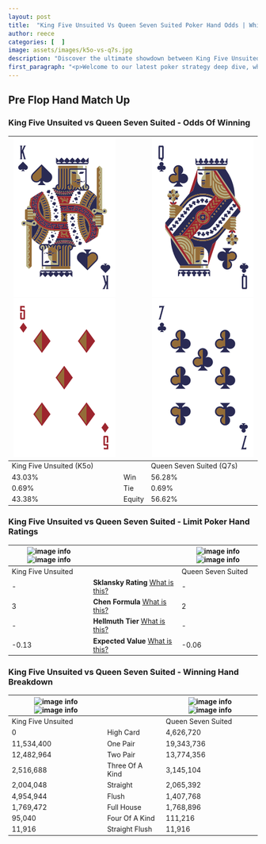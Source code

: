```yaml
---
layout: post
title:  "King Five Unsuited Vs Queen Seven Suited Poker Hand Odds | Which Is The Better Hand In Poker? A Complete Guide"
author: reece
categories: [  ]
image: assets/images/k5o-vs-q7s.jpg
description: "Discover the ultimate showdown between King Five Unsuited and Queen Seven Suited in poker! Uncover the odds, strategies, and scenarios where one hand triumphs over the other. Get ready to up your poker game with this thrilling analysis."
first_paragraph: "<p>Welcome to our latest poker strategy deep dive, where we're pitting two distinct hands against each other in a high-stakes showdown: King Five Unsuited vs Queen Seven Suited.</p><p>In the dynamic world of poker, every decision counts, and knowing which hand holds the upper hand is key to your success at the table.</p><p>In this article, we'll dissect these two hands, explore the scenarios where one dominates the other, and equip you with the knowledge to make strategic choices that can tip the odds in your favor.</p><p>Get ready to unravel the intriguing dynamics of these poker hands and elevate your game to new heights.</p>"
---
```




[comment]: # (sp0)

## Pre Flop Hand Match Up

<div class="table hand-ratings" markdown="1"> 



### King Five Unsuited vs Queen Seven Suited - Odds Of Winning


    
| ![image info](assets/images/hand1/k.png) ![image info](assets/images/hand1/5o.png) |  | ![image info](assets/images/hand2/q.png) ![image info](assets/images/hand2/7.png) |
| -------- | -------- | -------- |
| King Five Unsuited (K5o) |  | Queen Seven Suited (Q7s) |
| 43.03% | Win | 56.28% |
| 0.69% | Tie | 0.69% |
| 43.38% | Equity | 56.62% |




[comment]: # (sp1)



### King Five Unsuited vs Queen Seven Suited - Limit Poker Hand Ratings


    
| ![image info](https://www.riverpairs.com/assets/images/hand1/k.png) ![image info](https://www.riverpairs.com/assets/images/hand1/5o.png) |  | ![image info](https://www.riverpairs.com/assets/images/hand2/q.png) ![image info](https://www.riverpairs.com/assets/images/hand2/7.png) |
| -------- | -------- | -------- |
| King Five Unsuited |  | Queen Seven Suited |
| - | **Sklansky Rating** [What is this?](/sklansky-rating-explained) | - |
| 3 | **Chen Formula** [What is this?](/chen-formula-explained) | 2 |
| - | **Hellmuth Tier** [What is this?](/Hellmuth-tier-explained) | - |
| -0.13 | **Expected Value** [What is this?](/expected-value-explained) | -0.06 |




[comment]: # (sp2)



### King Five Unsuited vs Queen Seven Suited - Winning Hand Breakdown


    
| ![image info](https://www.riverpairs.com/assets/images/hand1/k.png) ![image info](https://www.riverpairs.com/assets/images/hand1/5o.png) |  | ![image info](https://www.riverpairs.com/assets/images/hand2/q.png) ![image info](https://www.riverpairs.com/assets/images/hand2/7.png) |
| -------- | -------- | -------- |
| King Five Unsuited |  | Queen Seven Suited |
| 0 | High Card | 4,626,720 |
| 11,534,400 | One Pair | 19,343,736 |
| 12,482,964 | Two Pair | 13,774,356 |
| 2,516,688 | Three Of A Kind | 3,145,104 |
| 2,004,048 | Straight | 2,065,392 |
| 4,954,944 | Flush | 1,407,768 |
| 1,769,472 | Full House | 1,768,896 |
| 95,040 | Four Of A Kind | 111,216 |
| 11,916 | Straight Flush | 11,916 |




[comment]: # (sp3)



</div>

[comment]: # (sp4)



[comment]: # (sp5)

